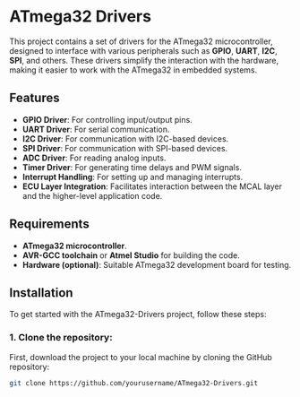 # ATmega32 Drivers

This project contains a set of drivers for the ATmega32 microcontroller, designed to interface with various peripherals such as **GPIO**, **UART**, **I2C**, **SPI**, and others. These drivers simplify the interaction with the hardware, making it easier to work with the ATmega32 in embedded systems.

## Features

- **GPIO Driver**: For controlling input/output pins.
- **UART Driver**: For serial communication.
- **I2C Driver**: For communication with I2C-based devices.
- **SPI Driver**: For communication with SPI-based devices.
- **ADC Driver**: For reading analog inputs.
- **Timer Driver**: For generating time delays and PWM signals.
- **Interrupt Handling**: For setting up and managing interrupts.
- **ECU Layer Integration**: Facilitates interaction between the MCAL layer and the higher-level application code.

## Requirements

- **ATmega32 microcontroller**.
- **AVR-GCC toolchain** or **Atmel Studio** for building the code.
- **Hardware (optional)**: Suitable ATmega32 development board for testing.

## Installation

To get started with the ATmega32-Drivers project, follow these steps:

### 1. Clone the repository:
   First, download the project to your local machine by cloning the GitHub repository:
   ```bash
   git clone https://github.com/yourusername/ATmega32-Drivers.git


